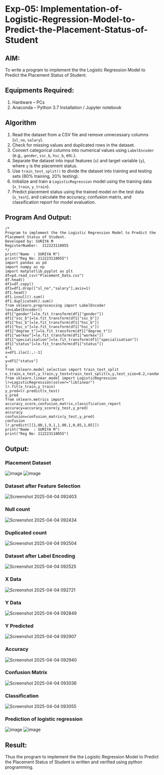 # Exp-05: Implementation-of-Logistic-Regression-Model-to-Predict-the-Placement-Status-of-Student

## AIM:
To write a program to implement the the Logistic Regression Model to Predict the Placement Status of Student.

## Equipments Required:
1. Hardware – PCs
2. Anaconda – Python 3.7 Installation / Jupyter notebook

## Algorithm
1. Read the dataset from a CSV file and remove unnecessary columns (`sl_no`, `salary`).
2. Check for missing values and duplicated rows in the dataset.
3. Convert categorical columns into numerical values using `LabelEncoder` (e.g., `gender`, `ssc_b`, `hsc_b`, etc.).
4. Separate the dataset into input features (`x`) and target variable (`y`), where `y` is the placement status.
5. Use `train_test_split()` to divide the dataset into training and testing sets (80% training, 20% testing).
6. Initialize and train a `LogisticRegression` model using the training data (`x_train`, `y_train`).
7. Predict placement status using the trained model on the test data (`x_test`), and calculate the accuracy, confusion matrix, and classification report for model evaluation.

## Program And Output:
```
/*
Program to implement the the Logistic Regression Model to Predict the Placement Status of Student.
Developed by: SURIYA M
RegisterNumber:  212223110055
*/
print("Name  : SURIYA M")
print("Reg No: 212223110055")
import pandas as pd
import numpy as np
import matplotlib.pyplot as plt
df=pd.read_csv("Placement_Data.csv")
df.head()
df1=df.copy()
df1=df1.drop(["sl_no","salary"],axis=1)
df1.head()
df1.isnull().sum()
df1.duplicated().sum()
from sklearn.preprocessing import LabelEncoder
le=LabelEncoder()
df1["gender"]=le.fit_transform(df1["gender"])
df1["ssc_b"]=le.fit_transform(df1["ssc_b"])
df1["hsc_b"]=le.fit_transform(df1["hsc_b"])
df1["hsc_s"]=le.fit_transform(df1["hsc_s"])
df1["degree_t"]=le.fit_transform(df1["degree_t"])
df1["workex"]=le.fit_transform(df1["workex"])
df1["specialisation"]=le.fit_transform(df1["specialisation"])
df1["status"]=le.fit_transform(df1["status"])
df1
x=df1.iloc[:,:-1]
x
y=df1["status"]
y
from sklearn.model_selection import train_test_split
x_train,x_test,y_train,y_test=train_test_split(x,y,test_size=0.2,random_state=0)
from sklearn.linear_model import LogisticRegression
lr=LogisticRegression(solver="liblinear")
lr.fit(x_train,y_train)
y_pred=lr.predict(x_test)
y_pred
from sklearn.metrics import accuracy_score,confusion_matrix,classification_report
accuracy=accuracy_score(y_test,y_pred)
accuracy
confusion=confusion_matrix(y_test,y_pred)
confusion
lr.predict([[1,80,1,9,1,1,90,1,0,85,1,85]])
print("Name  : SURIYA M")
print("Reg No: 212223110055")
```

## Output:

### Placement Dataset

![image](https://github.com/user-attachments/assets/8bff5930-881d-4dd9-b023-b299f0b421fb)
![image](https://github.com/user-attachments/assets/78078edf-4834-4305-af7e-dcbf211bfc60)



### Dataset after Feature Selection

![Screenshot 2025-04-04 092403](https://github.com/user-attachments/assets/1ae6f254-d6a3-46f9-9fd8-243e3dd2a9d9)

### Null count

![Screenshot 2025-04-04 092434](https://github.com/user-attachments/assets/7276ee54-4e00-48ff-964d-fa49af67b8f5)

### Duplicated count

![Screenshot 2025-04-04 092504](https://github.com/user-attachments/assets/a1f80e03-c885-458b-9d33-81b3014e58c7)

### Dataset after Label Encoding

![Screenshot 2025-04-04 092525](https://github.com/user-attachments/assets/add98a21-2853-4df7-b0cb-9da29b696238)

### X Data

![Screenshot 2025-04-04 092721](https://github.com/user-attachments/assets/76df3974-2444-440f-8d8c-14b4123cf2e8)

### Y Data

![Screenshot 2025-04-04 092849](https://github.com/user-attachments/assets/8dedac5c-814b-4ba9-be76-d886b0ae78a0)

### Y Predicted

![Screenshot 2025-04-04 092907](https://github.com/user-attachments/assets/d13ac391-4752-4173-8c68-09d77fafad72)

### Accuracy

![Screenshot 2025-04-04 092940](https://github.com/user-attachments/assets/09f14ac0-5df2-40c4-b22d-baa1a23337bd)

### Confusion Matrix

![Screenshot 2025-04-04 093036](https://github.com/user-attachments/assets/e0c46740-6415-427d-85b8-d388671b9643)

### Classification

![Screenshot 2025-04-04 093055](https://github.com/user-attachments/assets/685775f9-ddcc-4ddf-ba58-83936dfb41f3)

### Prediction of logistic regression

![image](https://github.com/user-attachments/assets/1ef7c783-568a-47cc-8b3d-4a9a29ab39b8)
![image](https://github.com/user-attachments/assets/ab689784-f43c-4005-8dff-5d1565e3a3a2)


## Result:

Thus the program to implement the the Logistic Regression Model to Predict the Placement Status of Student is written and verified using python programming.
